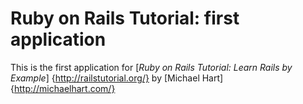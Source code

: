 # Ruby on Rails Tutorial: first application

This is the first application for
[*Ruby on Rails Tutorial: Learn Rails by Example*] {http://railstutorial.org/}
by [Michael Hart] {http://michaelhart.com/}
